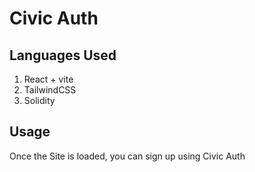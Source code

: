 # Civic Auth
## Languages Used
1. React + vite
2. TailwindCSS
3. Solidity

## Usage
Once the Site is loaded, you can sign up using Civic Auth 
